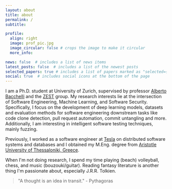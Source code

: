 ```yaml
---
layout: about
title: about
permalink: /
subtitle:

profile:
  align: right
  image: prof_pic.jpg
  image_circular: false # crops the image to make it circular
  more_info:

news: false  # includes a list of news items
latest_posts: false  # includes a list of the newest posts
selected_papers: true # includes a list of papers marked as "selected={true}"
social: true  # includes social icons at the bottom of the page
---
```


I am a Ph.D. student at University of Zurich, supervised by professor [Alberto Bacchelli](https://sback.it) and the [ZEST](https://www.ifi.uzh.ch/en/zest.html) group. My research interests lie at the intersection of Software Engineering, Machine Learning, and Software Security. Specifically, I focus on the development of deep learning models, datasets and evaluation methods for software engineering downstream tasks like code clone detection, pull request automation, commit untangling and more. Additionally, I am interesting in intelligent software testing techniques, mainly fuzzing.

Previously, I worked as a software engineer at [Tesla](https://www.tesla.com) on distributed software systems and databases and I obtained my M.Eng. degree from [Aristotle University of Thessaloniki, Greece](https://ece.auth.gr/en/home/).

When I'm not doing research, I spend my time playing (beach) volleyball, chess, and music (bouzouki/guitar). Reading fantasy literature is another thing I'm passionate about, especially J.R.R. Tolkien.

> "A thought is an idea in transit." - Pythagoras
